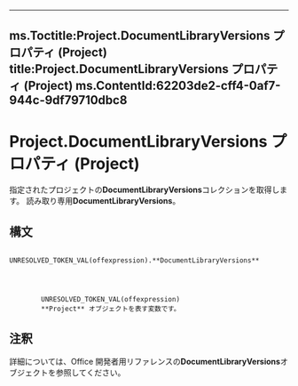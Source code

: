 

---
ms.Toctitle:Project.DocumentLibraryVersions プロパティ (Project)
title:Project.DocumentLibraryVersions プロパティ (Project)
ms.ContentId:62203de2-cff4-0af7-944c-9df79710dbc8
---
# Project.DocumentLibraryVersions プロパティ (Project)




指定されたプロジェクトの**DocumentLibraryVersions**コレクションを取得します。 読み取り専用**DocumentLibraryVersions**。

## 構文

            UNRESOLVED_TOKEN_VAL(offexpression).**DocumentLibraryVersions**




            UNRESOLVED_TOKEN_VAL(offexpression)
            **Project** オブジェクトを表す変数です。



## 注釈
詳細については、Office 開発者用リファレンスの**DocumentLibraryVersions**オブジェクトを参照してください。




